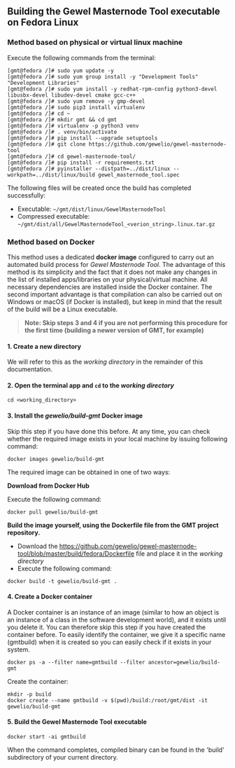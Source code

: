 ## Building the Gewel Masternode Tool executable on Fedora Linux

### Method based on physical or virtual linux machine

Execute the following commands from the terminal:

```
[gmt@fedora /]# sudo yum update -y
[gmt@fedora /]# sudo yum group install -y "Development Tools" "Development Libraries"
[gmt@fedora /]# sudo yum install -y redhat-rpm-config python3-devel libusbx-devel libudev-devel cmake gcc-c++
[gmt@fedora /]# sudo yum remove -y gmp-devel
[gmt@fedora /]# sudo pip3 install virtualenv
[gmt@fedora /]# cd ~
[gmt@fedora /]# mkdir gmt && cd gmt
[gmt@fedora /]# virtualenv -p python3 venv
[gmt@fedora /]# . venv/bin/activate
[gmt@fedora /]# pip install --upgrade setuptools
[gmt@fedora /]# git clone https://github.com/gewelio/gewel-masternode-tool
[gmt@fedora /]# cd gewel-masternode-tool/
[gmt@fedora /]# pip install -r requirements.txt
[gmt@fedora /]# pyinstaller --distpath=../dist/linux --workpath=../dist/linux/build gewel_masternode_tool.spec
```

The following files will be created once the build has completed successfully:
* Executable: `~/gmt/dist/linux/GewelMasternodeTool`
* Compressed executable: `~/gmt/dist/all/GewelMasternodeTool_<verion_string>.linux.tar.gz`


### Method based on Docker

This method uses a dedicated **docker image** configured to carry out an automated build process for *Gewel Masternode Tool*. The advantage of this method is its simplicity and the fact that it does not make any changes in the list of installed apps/libraries on your physical/virtual machine. All necessary dependencies are installed inside the Docker container. The second important advantage is that compilation can also be carried out on Windows or macOS (if Docker is installed), but keep in mind that the result of the build will be a Linux executable.

> **Note: Skip steps 3 and 4 if you are not performing this procedure for the first time (building a newer version of GMT, for example)**

#### 1. Create a new directory
We will refer to this as the *working directory* in the remainder of this documentation.

#### 2. Open the terminal app and `cd` to the *working directory*

```
cd <working_directory>
```

#### 3. Install the *gewelio/build-gmt* Docker image

Skip this step if you have done this before. At any time, you can check whether the required image exists in your local machine by issuing following command:

```
docker images gewelio/build-gmt
```

The required image can be obtained in one of two ways:

**Download from Docker Hub**

Execute the following command:

```
docker pull gewelio/build-gmt
```

**Build the image yourself, using the Dockerfile file from the GMT project repository.** 

* Download the https://github.com/gewelio/gewel-masternode-tool/blob/master/build/fedora/Dockerfile file and place it in the *working directory*
* Execute the following command:
```
docker build -t gewelio/build-gmt .
```

#### 4. Create a Docker container

A Docker container is an instance of an image (similar to how an object is an instance of a class in the software development world), and it exists until you delete it. You can therefore skip this step if you have created the container before. To easily identify the container, we give it a specific name (gmtbuild) when it is created so you can easily check if it exists in your system.

```
docker ps -a --filter name=gmtbuild --filter ancestor=gewelio/build-gmt
```
Create the container:

``` 
mkdir -p build
docker create --name gmtbuild -v $(pwd)/build:/root/gmt/dist -it gewelio/build-gmt
```

#### 5. Build the Gewel Masternode Tool executable

```
docker start -ai gmtbuild
```

When the command completes, compiled binary can be found in the 'build' subdirectory of your current directory.